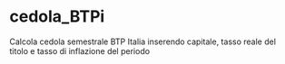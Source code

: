 # cedola_BTPi
Calcola cedola semestrale BTP Italia inserendo capitale, tasso reale del titolo e tasso di inflazione del periodo

